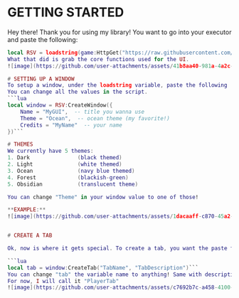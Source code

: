 # GETTING STARTED
Hey there! Thank you for using my library! You want to go into your executor and paste the following:
```lua
local RSV = loadstring(game:HttpGet("https://raw.githubusercontent.com/layziman/RSV-UI-LIBRARY/refs/heads/main/RSVGUI.lua"))()```
What that did is grab the core functions used for the UI.
![image](https://github.com/user-attachments/assets/41b8aa40-981a-4a2c-9e6f-aed5258c42f2)

# SETTING UP A WINDOW
To setup a window, under the loadstring variable, paste the following
You can change all the values in the script.
```lua 
local window = RSV:CreateWindow({
    Name = "MyGUI",  -- title you wanna use
    Theme = "Ocean",  -- ocean theme (my favorite!)
    Credits = "MyName"  -- your name
})```

# THEMES
We currently have 5 themes:
1. Dark               (black themed)
2. Light              (white themed)
3. Ocean              (navy blue themed)
4. Forest             (blackish-green)
5. Obsidian           (translucent theme)

You can change "Theme" in your window value to one of those!

**EXAMPLE:**
![image](https://github.com/user-attachments/assets/1dacaaff-c870-45a2-8c49-e469dc4182b2)


# CREATE A TAB

Ok, now is where it gets special. To create a tab, you want the paste the following under your window variable

```lua 
local tab = window:CreateTab("TabName", "TabDescription")```
You can change "tab" the variable name to anything! Same with description and TabName.
For now, I will call it "PlayerTab"
![image](https://github.com/user-attachments/assets/c7692b7c-a458-4100-a715-39bea462d128)


